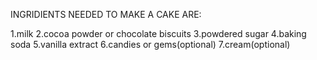 INGRIDIENTS NEEDED TO MAKE A CAKE ARE: 

1.milk
2.cocoa powder or chocolate biscuits
3.powdered sugar
4.baking soda
5.vanilla extract
6.candies or gems(optional)
7.cream(optional)